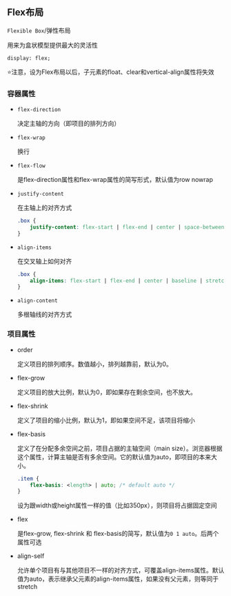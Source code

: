 ## Flex布局

```Flexible Box```/弹性布局

用来为盒状模型提供最大的灵活性

```display: flex;```

⭐注意，设为Flex布局以后，子元素的float、clear和vertical-align属性将失效

### 容器属性

* ```flex-direction```

    决定主轴的方向（即项目的排列方向）

* ```flex-wrap```

    换行

    
* ```flex-flow```

    是flex-direction属性和flex-wrap属性的简写形式，默认值为row nowrap


* ```justify-content```

    在主轴上的对齐方式

    ```css
    .box {
        justify-content: flex-start | flex-end | center | space-between | space-around;
    }
    ```

* ```align-items```

    在交叉轴上如何对齐

    ```css
    .box {
        align-items: flex-start | flex-end | center | baseline | stretch;
    }
    ```

* ```align-content```

    多根轴线的对齐方式


### 项目属性

* order

    定义项目的排列顺序。数值越小，排列越靠前，默认为0。

* flex-grow

    定义项目的放大比例，默认为0，即如果存在剩余空间，也不放大。

* flex-shrink

    定义了项目的缩小比例，默认为1，即如果空间不足，该项目将缩小

* flex-basis

    定义了在分配多余空间之前，项目占据的主轴空间（main size）。浏览器根据这个属性，计算主轴是否有多余空间。它的默认值为auto，即项目的本来大小。

    ```css
    .item {
        flex-basis: <length> | auto; /* default auto */
    }
    ```

    设为跟width或height属性一样的值（比如350px），则项目将占据固定空间


* flex

    是flex-grow, flex-shrink 和 flex-basis的简写，默认值为```0 1 auto```。后两个属性可选
* align-self

    允许单个项目有与其他项目不一样的对齐方式，可覆盖align-items属性。默认值为auto，表示继承父元素的align-items属性，如果没有父元素，则等同于stretch

